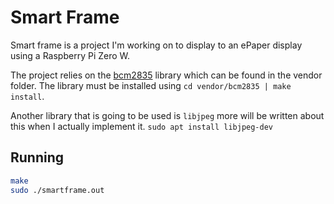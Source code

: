 # Smart Frame

Smart frame is a project I'm working on to display to an ePaper display using 
a Raspberry Pi Zero W.

The project relies on the [bcm2835](http://www.airspayce.com/mikem/bcm2835) 
library which can be found in the vendor folder. The library must be installed 
using `cd vendor/bcm2835 | make install`.

Another library that is going to be used is `libjpeg` more will be written about
this when I actually implement it. `sudo apt install libjpeg-dev`



## Running

```bash
make
sudo ./smartframe.out
```

